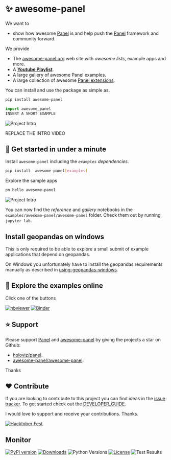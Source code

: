 # ✨ awesome-panel

We want to

- show how awesome [Panel](https://awesome-panel.org) is and help push the [Panel](https://awesome-panel.org) framework and community forward.

We provide

- The [awesome-panel.org](https://awesome-panel.org) web site with *awesome lists*, example apps and more.
- A [**Youtube Playlist**](https://www.youtube.com/playlist?list=PLrrcIlm1vLr69f4CsTlrO0wSNBw6VbsJA).
- A large gallery of awesome Panel examples.
- A large collection of awesome [Panel extensions](https://github.com/orgs/awesome-panel/repositories).

You can install and use the package as simple as.

```bash
pip install awesome-panel
```

```python
import awesome_panel
INSERT A SHORT EXAMPLE
```

![Project Intro](assets/videos/project-intro.gif)

REPLACE THE INTRO VIDEO

## 🚀 Get started in under a minute

Install `awesome-panel` including the *`examples` dependencies*.

```bash
pip install  awesome-panel[examples]
```

Explore the sample apps

```bash
pn hello awesome-panel
```

![Project Intro](https://raw.githubusercontent.com/awesome-panel/awesome-panel/main/assets/videos/pn-hello-awesome-panel.gif)

You can now find the *reference* and *gallery* notebooks in the `examples/awesome-panel/awesome-panel` folder. Check them out by running `jupyter lab`.

## Install geopandas on windows

This is only required to be able to explore a small submit of example applications that depend on geopandas.

On Windows you unfortunately have to install the geopandas requirements manually as described in [using-geopandas-windows](https://geoffboeing.com/2014/09/using-geopandas-windows/).

## 📒 Explore the examples online

Click one of the buttons

[![nbviewer](https://raw.githubusercontent.com/jupyter/design/master/logos/Badges/nbviewer_badge.svg)](https://nbviewer.org/github/awesome-panel/awesome-panel/tree/main/examples/)
[![Binder](https://mybinder.org/badge_logo.svg)](https://mybinder.org/v2/gh/awesome-panel/awesome-panel/HEAD)

## ⭐ Support

Please support [Panel](https://panel.holoviz.org) and
[awesome-panel](https://awesome-panel.org) by giving the projects a star on Github:

- [holoviz/panel](https://github.com/holoviz/panel).
- [awesome-panel/awesome-panel](https://github.com/awesome-panel/awesome-panel).

Thanks

## ❤️ Contribute

If you are looking to contribute to this project you can find ideas in the [issue tracker](https://github.com/awesome-panel/awesome-panel/issues). To get started check out the [DEVELOPER_GUIDE](DEVELOPER_GUIDE.md).

I would love to support and receive your contributions. Thanks.

[![Hacktober Fest](https://github.blog/wp-content/uploads/2022/10/hacktoberfestbanner.jpeg?fit=1200%2C630)](https://github.com/awesome-panel/awesome-panel/issues).

## Monitor

[![PyPI version](https://badge.fury.io/py/panel-highcharts.svg)](https://pypi.org/project/awesome-panel/)
[![Downloads](https://pepy.tech/badge/panel-highcharts/month)](https://pepy.tech/project/awesome-panel)
![Python Versions](https://img.shields.io/badge/python-3.7%20%7C%203.8%20%7C%203.9%20%7C%203.10-blue)
[![License](https://img.shields.io/badge/License-MIT%202.0-blue.svg)](https://opensource.org/licenses/MIT)
![Test Results](https://github.com/awesome-panel/awesome-panel/actions/workflows/tests.yaml/badge.svg?branch=main)
